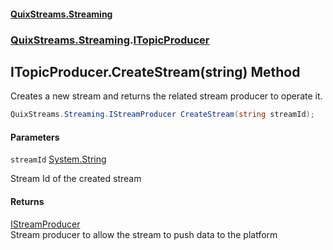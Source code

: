 #### [QuixStreams.Streaming](index.md 'index')
### [QuixStreams.Streaming](QuixStreams.Streaming.md 'QuixStreams.Streaming').[ITopicProducer](ITopicProducer.md 'QuixStreams.Streaming.ITopicProducer')

## ITopicProducer.CreateStream(string) Method

Creates a new stream and returns the related stream producer to operate it.

```csharp
QuixStreams.Streaming.IStreamProducer CreateStream(string streamId);
```
#### Parameters

<a name='QuixStreams.Streaming.ITopicProducer.CreateStream(string).streamId'></a>

`streamId` [System.String](https://docs.microsoft.com/en-us/dotnet/api/System.String 'System.String')

Stream Id of the created stream

#### Returns
[IStreamProducer](IStreamProducer.md 'QuixStreams.Streaming.IStreamProducer')  
Stream producer to allow the stream to push data to the platform
